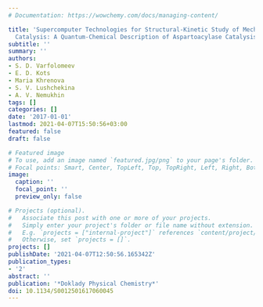 ```yaml
---
# Documentation: https://wowchemy.com/docs/managing-content/

title: 'Supercomputer Technologies for Structural-Kinetic Study of Mechanisms of Enzyme
  Catalysis: A Quantum-Chemical Description of Aspartoacylase Catalysis'
subtitle: ''
summary: ''
authors:
- S. D. Varfolomeev
- E. D. Kots
- Maria Khrenova
- S. V. Lushchekina
- A. V. Nemukhin
tags: []
categories: []
date: '2017-01-01'
lastmod: 2021-04-07T15:50:56+03:00
featured: false
draft: false

# Featured image
# To use, add an image named `featured.jpg/png` to your page's folder.
# Focal points: Smart, Center, TopLeft, Top, TopRight, Left, Right, BottomLeft, Bottom, BottomRight.
image:
  caption: ''
  focal_point: ''
  preview_only: false

# Projects (optional).
#   Associate this post with one or more of your projects.
#   Simply enter your project's folder or file name without extension.
#   E.g. `projects = ["internal-project"]` references `content/project/deep-learning/index.md`.
#   Otherwise, set `projects = []`.
projects: []
publishDate: '2021-04-07T12:50:56.165342Z'
publication_types:
- '2'
abstract: ''
publication: '*Doklady Physical Chemistry*'
doi: 10.1134/S0012501617060045
---
```


